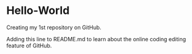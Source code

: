 # Hello-World
Creating my 1st repository on GitHub.

Adding this line to README.md to learn about the online coding editing feature of GitHub.
